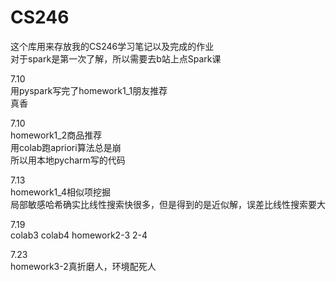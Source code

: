 # CS246
这个库用来存放我的CS246学习笔记以及完成的作业  
对于spark是第一次了解，所以需要去b站上点Spark课  

7.10  
用pyspark写完了homework1_1朋友推荐  
真香  

7.10  
homework1_2商品推荐  
用colab跑apriori算法总是崩  
所以用本地pycharm写的代码  

7.13  
homework1_4相似项挖掘  
局部敏感哈希确实比线性搜索快很多，但是得到的是近似解，误差比线性搜索要大

7.19  
colab3   colab4  homework2-3  2-4

7.23  
homework3-2真折磨人，环境配死人
